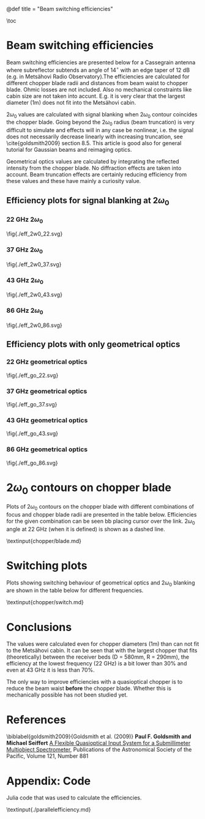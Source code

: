 @def title = "Beam switching efficiencies"

\toc

# Beam switching efficiencies

Beam switching efficiencies are presented below for a Cassegrain antenna where subreflector subtends an angle of 14$^{\circ}$ with an edge taper of 12 dB (e.g. in Metsähovi Radio Observatory).The efficiencies are calculated for different chopper blade radii and distances from beam waist to chopper blade. Ohmic losses are not included. Also no mechanical constraints like cabin size are not taken into accunt. E.g. it is very clear that the largest diameter (1m) does not fit into the Metsähovi cabin.

$2\omega_0$ values are calculated with signal blanking when $2\omega_0$ contour coincides the chopper blade. Going beyond the $2\omega_0$ radius (beam truncation) is very difficult to simulate and effects will in any case be nonlinear, i.e. the signal does not necessarily decrease linearly with increasing truncation, see \cite{goldsmith2009} section 8.5. This article is good also for general tutorial for Gaussian beams and reimaging optics.

Geometrical optics values are calculated by integrating the reflected intensity from the chopper blade. No diffraction effects are taken into account. Beam truncation effects are certainly reducing efficiency from these values and these have mainly a curiosity value. 

## Efficiency plots for signal blanking at $2\omega_0$
### 22 GHz $2\omega_0$
\fig{./eff_2w0_22.svg}

### 37 GHz $2\omega_0$
\fig{./eff_2w0_37.svg}

### 43 GHz $2\omega_0$
\fig{./eff_2w0_43.svg}

### 86 GHz $2\omega_0$
\fig{./eff_2w0_86.svg}

## Efficiency plots with only geometrical optics
### 22 GHz geometrical optics
\fig{./eff_go_22.svg}

### 37 GHz geometrical optics
\fig{./eff_go_37.svg}

### 43 GHz geometrical optics
\fig{./eff_go_43.svg}

### 86 GHz geometrical optics
\fig{./eff_go_86.svg}

# $2\omega_0$ contours on chopper blade

Plots of $2\omega_0$ contours on the chopper blade with different combinations of focus and chopper blade radii are presented in the table below. Efficiencies for the given combination can be seen bb placing cursor over the link. $2\omega_0$ angle at 22 GHz (when it is defined) is shown as a dashed line.

\textinput{chopper/blade.md}

# Switching plots 

Plots showing switching behaviour of geometrical optics and $2\omega_0$ blanking are shown in the table below for different frequencies.

\textinput{chopper/switch.md}

# Conclusions
The values were calculated even for chopper diameters (1m) than can not fit to the Metsähovi cabin. It can be seen that with the largest chopper that fits (theoretically) between the receiver beds (D = 580mm, R = 290mm), the efficiency at the lowest frequency (22 GHz) is a bit lower than 30% and even at 43 GHz it is less than 70%.

The only way to improve efficiencies with a quasioptical chopper is to reduce the beam waist **before** the chopper blade. Whether this is mechanically possible has not been studied yet.

# References
\biblabel{goldsmith2009}{Goldsmith et al. (2009)} **Paul F. Goldsmith and Michael Seiffert** [A Flexible Quasioptical Input System for a Submillimeter Multiobject Spectrometer](https://iopscience.iop.org/article/10.1086/603652), Publications of the Astronomical Society of the Pacific, Volume 121, Number 881

# Appendix: Code

Julia code that was used to calculate the efficiencies.

\textinput{./parallelefficiency.md}

